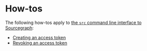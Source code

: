 # How-tos

The following how-tos apply to [the `src` command line interface to Sourcegraph](../index.md):

- [Creating an access token](creating_an_access_token.md)
- [Revoking an access token](revoking_an_access_token.md)
